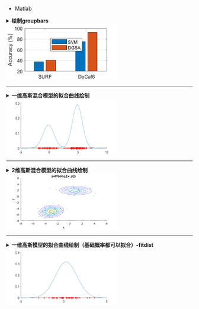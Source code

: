 - Matlab

<details> 
    <summary><strong>   绘制groupbars  </strong></summary>
  
```matlab
wa=[37.6,40.4;75.4,92.9];
aw=[29.8,53.5;79.3,88.1];
figure
bar(wa,'grouped')

set (gcf,'Position',[100,100,300,150], 'color','w')
set(gca, 'YGrid', 'on', 'XGrid', 'off')
xticklabels({'SURF','DeCaf6'})
ylabel('Accuracy (%)')
ylim([20,100])
legend('SVM', 'DGSA')

figure
bar(aw,'grouped')

set (gcf,'Position',[100,100,300,150], 'color','w')
set(gca, 'YGrid', 'on', 'XGrid', 'off')
xticklabels({'SURF','DeCaf6'})
ylabel('Accuracy (%)')
ylim([20,100])
```
</details>

<div align=left><img src ="https://github.com/zhaojiachen1994/Frequently-used-code-blocks/blob/master/Figures/groupedbar.png" width="300" height="150"/></div>

-----------------------------------------------------------------------------------------------------------------------------------

<details> 
    <summary><strong>   一维高斯混合模型的拟合曲线绘制   </strong></summary>

ref: [1]  https://blog.csdn.net/miao_9/article/details/53511487
     [2]  官方文档-gmdistribution
```matlab
  % GENERATE DATAS
  p = [0.4 0.6]; % p is the proportion of two-component Gaussian distribution
  mu = [0; 5]
  sigma =[0.8]
  gm = gmdistribution(mu,sigma,p)
  rng('default'); % For reproducibility
  [X,compIdx] = random(gm,100);
  numIdx1 = sum(compIdx == 1)

  % FIT THE DATA WITH GMM MODEL
  options = statset('Display','final');
  obj = gmdistribution.fit(X,2,'Options',options);

  %PLOT THE CURVE AND RAW DATA
  figure
  fun = @(x)pdf(obj, [x]);
  t = linspace(-5,10)';
  hold on
  plot(t, fun(t))
  plot(X,0,'r*')
```
</details>

<div align=left><img src ="https://github.com/zhaojiachen1994/Frequently-used-code-blocks/blob/master/Figures/1d-gmm.png" width="300" height="150"/></div>

-----------------------------------------------------------------------------------------------------------------------------------

<details> 
    <summary><strong>   2维高斯混合模型的拟合曲线绘制   </strong></summary>

```matlab
  % GENERATE DATAS
  p = [0.4 0.6]; % p is the proportion of two-component Gaussian distribution
  mu = [1 2;-3 -5];% for 2 dimension
  sigma = cat(3,[2 .5],[1 1]); % shared diagonal covariance matrix for 2 dimensions
  gm = gmdistribution(mu,sigma,p)
  rng('default'); % For reproducibility
  [X,compIdx] = random(gm,200);
  numIdx1 = sum(compIdx == 1)

  % FIT THE DATA WITH GMM MODEL
  options = statset('Display','final');
  obj = gmdistribution.fit(X,2,'Options',options);

  %PLOT THE CURVE AND RAW DATA
  scatter(X(:,1),X(:,2),10,'.')
  hold on
  h = ezcontour(@(x,y)pdf(obj,[x y]),[-8 6],[-8 6]);
  hold off
```
</details>

<div align=left><img src ="https://github.com/zhaojiachen1994/Frequently-used-code-blocks/blob/master/Figures/2d-gmm.png" width="300" height="150"/></div>

------------------------------------------------------------------------------------------------------------------------------------


<details> 
    <summary><strong>   一维高斯模型的拟合曲线绘制（基础概率都可以拟合）-fitdist   </strong></summary>

```matlab
rng('default'); % For reproducibility
figure
hold on 
num=30;
s1 = normrnd(0,1,num,1)
pd_s1 = fitdist(s1, 'Normal');
t = -5:0.1:15;
y = pdf(pd_s1,t);
plot(t,y,'LineWidth',0.5)
plot(s1,zeros(num,1),    's',    'MarkerFaceColor','b',  'MarkerEdgeColor','b',   'MarkerSize', 5)
```
</details>

<div align=left><img src ="https://github.com/zhaojiachen1994/Frequently-used-code-blocks/blob/master/Figures/1d-gaussian-fit.png" width="300" height="150"/></div>

